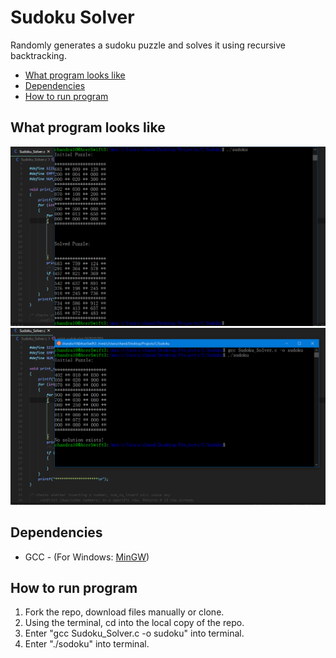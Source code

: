 # Sudoku Solver
Randomly generates a sudoku puzzle and solves it using recursive backtracking.

* [What program looks like](#what-program-looks-like)
* [Dependencies](#dependencies)
* [How to run program](#how-to-run-program)

## What program looks like

![Solved Puzzle](pictures/sudoku_pic_2.png "Solved Puzzle")
![Puzzle with no solution](pictures/sudoku_pic_1.png "No Solution to Puzzle") 

## Dependencies

* GCC - (For Windows: [MinGW](https://osdn.net/projects/mingw/releases/))

## How to run program

1. Fork the repo, download files manually or clone.
2. Using the terminal, cd into the local copy of the repo.
3. Enter "gcc Sudoku_Solver.c -o sudoku" into terminal.
4. Enter "./sodoku" into terminal.
